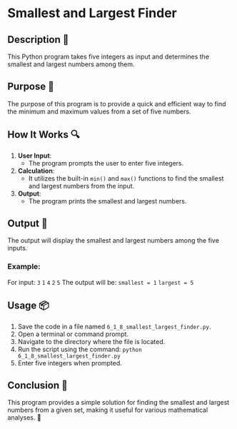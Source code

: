 # Smallest and Largest Finder

## Description 📝
This Python program takes five integers as input and determines the smallest and largest numbers among them.

## Purpose 🎯
The purpose of this program is to provide a quick and efficient way to find the minimum and maximum values from a set of five numbers.

## How It Works 🔍
1. **User Input**:
   - The program prompts the user to enter five integers.
2. **Calculation**:
   - It utilizes the built-in `min()` and `max()` functions to find the smallest and largest numbers from the input.
3. **Output**:
   - The program prints the smallest and largest numbers.

## Output 📜
The output will display the smallest and largest numbers among the five inputs.

### Example:
For input: `3` `1` `4` `2` `5`
The output will be: `smallest = 1` `largest = 5`

## Usage 📦
1. Save the code in a file named `6_1_8_smallest_largest_finder.py`.
2. Open a terminal or command prompt.
3. Navigate to the directory where the file is located.
4. Run the script using the command:
   `python 6_1_8_smallest_largest_finder.py`
5. Enter five integers when prompted.

## Conclusion 🚀
This program provides a simple solution for finding the smallest and largest numbers from a given set, making it useful for various mathematical analyses.
🔢